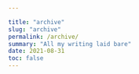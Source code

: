```yaml
---

title: "archive"
slug: "archive"
permalink: /archive/
summary: "All my writing laid bare"
date: 2021-08-31
toc: false
---
```

